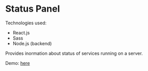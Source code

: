 # Status Panel

Technologies used:
- React.js
- Sass
- Node.js (backend)

Provides inormation about status of services running on a server.

Demo: [here](https://pythonb.xyz/status)
